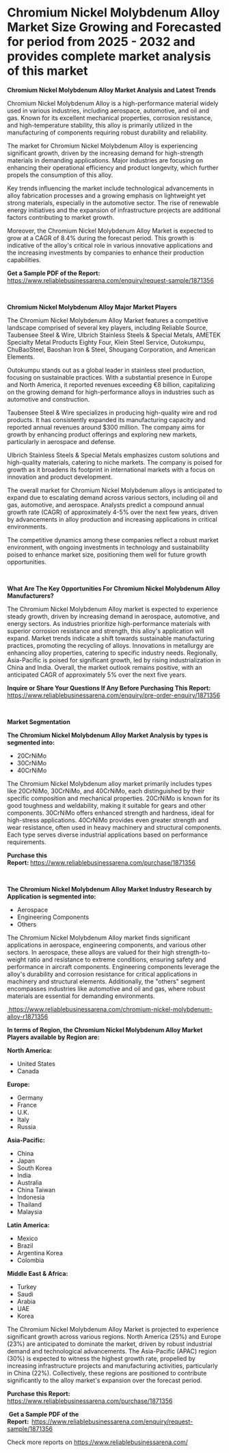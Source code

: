<p><h1>Chromium Nickel Molybdenum Alloy Market Size Growing and Forecasted for period from 2025 - 2032 and provides complete market analysis of this market</h1></p><p><strong>Chromium Nickel Molybdenum Alloy Market Analysis and Latest Trends</strong></p>
<p><p>Chromium Nickel Molybdenum Alloy is a high-performance material widely used in various industries, including aerospace, automotive, and oil and gas. Known for its excellent mechanical properties, corrosion resistance, and high-temperature stability, this alloy is primarily utilized in the manufacturing of components requiring robust durability and reliability. </p><p>The market for Chromium Nickel Molybdenum Alloy is experiencing significant growth, driven by the increasing demand for high-strength materials in demanding applications. Major industries are focusing on enhancing their operational efficiency and product longevity, which further propels the consumption of this alloy. </p><p>Key trends influencing the market include technological advancements in alloy fabrication processes and a growing emphasis on lightweight yet strong materials, especially in the automotive sector. The rise of renewable energy initiatives and the expansion of infrastructure projects are additional factors contributing to market growth. </p><p>Moreover, the Chromium Nickel Molybdenum Alloy Market is expected to grow at a CAGR of 8.4% during the forecast period. This growth is indicative of the alloy's critical role in various innovative applications and the increasing investments by companies to enhance their production capabilities.</p></p>
<p><strong>Get a Sample PDF of the Report:&nbsp;</strong> <a href="https://www.reliablebusinessarena.com/enquiry/request-sample/1871356?utm_campaign=2383&utm_medium=2&utm_source=Github&utm_content=ia&utm_term=03042025&utm_id=chromium-nickel-molybdenum-alloy">https://www.reliablebusinessarena.com/enquiry/request-sample/1871356</a></p>
<p>&nbsp;</p>
<p><strong>Chromium Nickel Molybdenum Alloy Major Market Players</strong></p>
<p><p>The Chromium Nickel Molybdenum Alloy Market features a competitive landscape comprised of several key players, including Reliable Source, Taubensee Steel & Wire, Ulbrich Stainless Steels & Special Metals, AMETEK Specialty Metal Products Eighty Four, Klein Steel Service, Outokumpu, ChuBaoSteel, Baoshan Iron & Steel, Shougang Corporation, and American Elements. </p><p>Outokumpu stands out as a global leader in stainless steel production, focusing on sustainable practices. With a substantial presence in Europe and North America, it reported revenues exceeding €8 billion, capitalizing on the growing demand for high-performance alloys in industries such as automotive and construction.</p><p>Taubensee Steel & Wire specializes in producing high-quality wire and rod products. It has consistently expanded its manufacturing capacity and reported annual revenues around $300 million. The company aims for growth by enhancing product offerings and exploring new markets, particularly in aerospace and defense.</p><p>Ulbrich Stainless Steels & Special Metals emphasizes custom solutions and high-quality materials, catering to niche markets. The company is poised for growth as it broadens its footprint in international markets with a focus on innovation and product development.</p><p>The overall market for Chromium Nickel Molybdenum alloys is anticipated to expand due to escalating demand across various sectors, including oil and gas, automotive, and aerospace. Analysts predict a compound annual growth rate (CAGR) of approximately 4-5% over the next few years, driven by advancements in alloy production and increasing applications in critical environments.</p><p>The competitive dynamics among these companies reflect a robust market environment, with ongoing investments in technology and sustainability poised to enhance market size, positioning them well for future growth opportunities.</p></p>
<p>&nbsp;</p>
<p><strong>What Are The Key Opportunities For Chromium Nickel Molybdenum Alloy Manufacturers?</strong></p>
<p><p>The Chromium Nickel Molybdenum Alloy market is expected to experience steady growth, driven by increasing demand in aerospace, automotive, and energy sectors. As industries prioritize high-performance materials with superior corrosion resistance and strength, this alloy's application will expand. Market trends indicate a shift towards sustainable manufacturing practices, promoting the recycling of alloys. Innovations in metallurgy are enhancing alloy properties, catering to specific industry needs. Regionally, Asia-Pacific is poised for significant growth, led by rising industrialization in China and India. Overall, the market outlook remains positive, with an anticipated CAGR of approximately 5% over the next five years.</p></p>
<p><strong>Inquire or Share Your Questions If Any Before Purchasing This Report:</strong> <a href="https://www.reliablebusinessarena.com/enquiry/pre-order-enquiry/1871356?utm_campaign=2383&utm_medium=2&utm_source=Github&utm_content=ia&utm_term=03042025&utm_id=chromium-nickel-molybdenum-alloy">https://www.reliablebusinessarena.com/enquiry/pre-order-enquiry/1871356</a></p>
<p>&nbsp;</p>
<p><strong>Market Segmentation</strong></p>
<p><strong>The Chromium Nickel Molybdenum Alloy Market Analysis by types is segmented into:</strong></p>
<p><ul><li>20CrNiMo</li><li>30CrNiMo</li><li>40CrNiMo</li></ul></p>
<p><p>The Chromium Nickel Molybdenum alloy market primarily includes types like 20CrNiMo, 30CrNiMo, and 40CrNiMo, each distinguished by their specific composition and mechanical properties. 20CrNiMo is known for its good toughness and weldability, making it suitable for gears and other components. 30CrNiMo offers enhanced strength and hardness, ideal for high-stress applications. 40CrNiMo provides even greater strength and wear resistance, often used in heavy machinery and structural components. Each type serves diverse industrial applications based on performance requirements.</p></p>
<p><strong>Purchase this Report:&nbsp;</strong><a href="https://www.reliablebusinessarena.com/purchase/1871356?utm_campaign=2383&utm_medium=2&utm_source=Github&utm_content=ia&utm_term=03042025&utm_id=chromium-nickel-molybdenum-alloy">https://www.reliablebusinessarena.com/purchase/1871356</a></p>
<p>&nbsp;</p>
<p><strong>The Chromium Nickel Molybdenum Alloy Market Industry Research by Application is segmented into:</strong></p>
<p><ul><li>Aerospace</li><li>Engineering Components</li><li>Others</li></ul></p>
<p><p>The Chromium Nickel Molybdenum Alloy market finds significant applications in aerospace, engineering components, and various other sectors. In aerospace, these alloys are valued for their high strength-to-weight ratio and resistance to extreme conditions, ensuring safety and performance in aircraft components. Engineering components leverage the alloy's durability and corrosion resistance for critical applications in machinery and structural elements. Additionally, the "others" segment encompasses industries like automotive and oil and gas, where robust materials are essential for demanding environments.</p></p>
<p><a href="https://www.reliablebusinessarena.com/chromium-nickel-molybdenum-alloy-r1871356?utm_campaign=2383&utm_medium=2&utm_source=Github&utm_content=ia&utm_term=03042025&utm_id=chromium-nickel-molybdenum-alloy">&nbsp;https://www.reliablebusinessarena.com/chromium-nickel-molybdenum-alloy-r1871356</a></p>
<p><strong>In terms of Region, the Chromium Nickel Molybdenum Alloy Market Players available by Region are:</strong></p>
<p>
    <p> <strong> North America: </strong>
        <ul>
            <li>United States</li>
            <li>Canada</li>
        </ul>
        </p> 
    <p> <strong> Europe: </strong>
        <ul>
            <li>Germany</li>
            <li>France</li>
            <li>U.K.</li>
            <li>Italy</li>
            <li>Russia</li>
        </ul>
        </p> 
    <p> <strong> Asia-Pacific: </strong>
        <ul>
            <li>China</li>
            <li>Japan</li>
            <li>South Korea</li>
            <li>India</li>
            <li>Australia</li>
            <li>China Taiwan</li>
            <li>Indonesia</li>
            <li>Thailand</li>
            <li>Malaysia</li>
        </ul>
        </p> 
    <p> <strong> Latin America: </strong>
        <ul>
            <li>Mexico</li>
            <li>Brazil</li>
            <li>Argentina Korea</li>
            <li>Colombia</li>
        </ul>
        </p> 
    <p> <strong> Middle East & Africa: </strong>
        <ul>
            <li>Turkey</li>
            <li>Saudi</li>
            <li>Arabia</li>
            <li>UAE</li>
            <li>Korea</li>
        </ul>
    </p>
    </p>
<p><p>The Chromium Nickel Molybdenum Alloy Market is projected to experience significant growth across various regions. North America (25%) and Europe (23%) are anticipated to dominate the market, driven by robust industrial demand and technological advancements. The Asia-Pacific (APAC) region (30%) is expected to witness the highest growth rate, propelled by increasing infrastructure projects and manufacturing activities, particularly in China (22%). Collectively, these regions are positioned to contribute significantly to the alloy market's expansion over the forecast period.</p></p>
<p><strong>Purchase this Report: </strong><a href="https://www.reliablebusinessarena.com/purchase/1871356?utm_campaign=2383&utm_medium=2&utm_source=Github&utm_content=ia&utm_term=03042025&utm_id=chromium-nickel-molybdenum-alloy">https://www.reliablebusinessarena.com/purchase/1871356</a></p>
<p>&nbsp;<strong>Get a Sample PDF of the Report:&nbsp;&nbsp;</strong><a href="https://www.reliablebusinessarena.com/enquiry/request-sample/1871356?utm_campaign=2383&utm_medium=2&utm_source=Github&utm_content=ia&utm_term=03042025&utm_id=chromium-nickel-molybdenum-alloy">https://www.reliablebusinessarena.com/enquiry/request-sample/1871356</a></p>
<p><strong></strong></p>
<p>Check more reports on <a href="https://www.reliablebusinessarena.com/?utm_campaign=2383&utm_medium=2&utm_source=Github&utm_content=ia&utm_term=03042025&utm_id=chromium-nickel-molybdenum-alloy">https://www.reliablebusinessarena.com/</a></p>